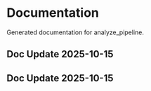 # Documentation

Generated documentation for analyze_pipeline.

## Doc Update 2025-10-15

## Doc Update 2025-10-15

